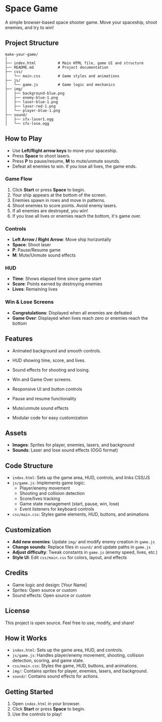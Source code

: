
# Space Game

A simple browser-based space shooter game. Move your spaceship, shoot enemies, and try to win!

## Project Structure

```
make-your-game/
│
├── index.html          # Main HTML file, game UI and structure
├── README.md           # Project documentation
├── css/
│   └── main.css        # Game styles and animations
├── js/
│   └── game.js         # Game logic and mechanics
├── img/
│   ├── background-blue.png
│   ├── enemy-blue-1.png
│   ├── laser-blue-1.png
│   ├── laser-red-1.png
│   └── player-blue-1.png
├── sound/
│   ├── sfx-laser1.ogg
│   └── sfx-lose.ogg
```

## How to Play

- Use **Left/Right arrow keys** to move your spaceship.
- Press **Space** to shoot lasers.
- Press **P** to pause/resume, **M** to mute/unmute sounds.
- Defeat all enemies to win. If you lose all lives, the game ends.

### Game Flow

1. Click **Start** or press **Space** to begin.
2. Your ship appears at the bottom of the screen.
3. Enemies spawn in rows and move in patterns.
4. Shoot enemies to score points. Avoid enemy lasers.
5. If all enemies are destroyed, you win!
6. If you lose all lives or enemies reach the bottom, it's game over.

### Controls

- **Left Arrow / Right Arrow**: Move ship horizontally
- **Space**: Shoot laser
- **P**: Pause/Resume game
- **M**: Mute/Unmute sound effects

### HUD

- **Time**: Shows elapsed time since game start
- **Score**: Points earned by destroying enemies
- **Lives**: Remaining lives

### Win & Lose Screens

- **Congratulations**: Displayed when all enemies are defeated
- **Game Over**: Displayed when lives reach zero or enemies reach the bottom

## Features

- Animated background and smooth controls.
- HUD showing time, score, and lives.
- Sound effects for shooting and losing.
- Win and Game Over screens.

- Responsive UI and button controls
- Pause and resume functionality
- Mute/unmute sound effects
- Modular code for easy customization

## Assets

- **Images**: Sprites for player, enemies, lasers, and background
- **Sounds**: Laser and lose sound effects (OGG format)

## Code Structure

- `index.html`: Sets up the game area, HUD, controls, and links CSS/JS
- `js/game.js`: Implements game logic:
	- Player/enemy movement
	- Shooting and collision detection
	- Score/lives tracking
	- Game state management (start, pause, win, lose)
	- Event listeners for keyboard controls
- `css/main.css`: Styles game elements, HUD, buttons, and animations

## Customization

- **Add new enemies**: Update `img/` and modify enemy creation in `game.js`
- **Change sounds**: Replace files in `sound/` and update paths in `game.js`
- **Adjust difficulty**: Tweak constants in `game.js` (enemy speed, lives, etc.)
- **Style UI**: Edit `css/main.css` for colors, layout, and effects

## Credits

- Game logic and design: [Your Name]
- Sprites: Open source or custom
- Sound effects: Open source or custom

## License

This project is open source. Feel free to use, modify, and share!

## How it Works

- `index.html`: Sets up the game area, HUD, and controls.
- `js/game.js`: Handles player/enemy movement, shooting, collision detection, scoring, and game state.
- `css/main.css`: Styles the game, HUD, buttons, and animations.
- `img/`: Contains sprites for player, enemies, lasers, and background.
- `sound/`: Contains sound effects for actions.

## Getting Started

1. Open `index.html` in your browser.
2. Click **Start** or press **Space** to begin.
3. Use the controls to play!
